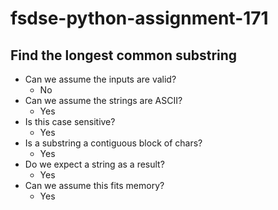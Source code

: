 # fsdse-python-assignment-171
## Find the longest common substring
* Can we assume the inputs are valid?
  * No
* Can we assume the strings are ASCII?
  * Yes
* Is this case sensitive?
  * Yes
* Is a substring a contiguous block of chars?
  * Yes
* Do we expect a string as a result?
  * Yes
* Can we assume this fits memory?
  * Yes
